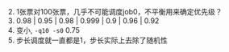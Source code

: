 2. 1张票对100张票，几乎不可能调度job0，不平衡用来确定优先级？
3. 0.98 | 0.95 | 0.98 | 0.999 | 0.9 | 0.96 | 0.92
4. 变小, `-q10 -s0` 0.75
5. 步长调度就一直都是1，步长实际上去除了随机性
